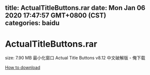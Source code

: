 
title: ActualTitleButtons.rar
date: Mon Jan 06 2020 17:47:57 GMT+0800 (CST)    
categories: baidu
---

# ActualTitleButtons.rar
size: 7.90 MB
 最小化窗口 Actual Title Buttons v8.12 中文破解版 - 俺下载
 

[How to download](https://bpcam.bemobtrk.com/go/2ceec3aa-1ca2-46d6-b9ff-aaa5c184517c?jno=3113)